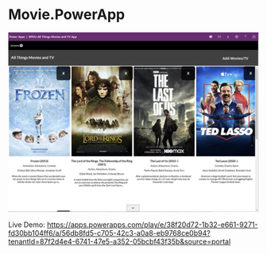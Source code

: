 # Movie.PowerApp

![screenshot](/movie_app.jpg "Landing Page")


Live Demo: https://apps.powerapps.com/play/e/38f20d72-1b32-e661-9271-fd30bb104ff6/a/56db8fd5-c705-42c3-a0a8-eb9768ce0b94?tenantId=87f2d4e4-6741-47e5-a352-05bcbf43f35b&source=portal
